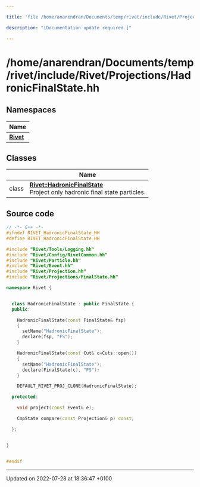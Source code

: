 ```yaml
---

title: 'file /home/anarendran/Documents/temp/rivet/include/Rivet/Projections/HadronicFinalState.hh'

description: "[Documentation update required.]"

---
```


# /home/anarendran/Documents/temp/rivet/include/Rivet/Projections/HadronicFinalState.hh



## Namespaces

| Name           |
| -------------- |
| **[Rivet](/documentation/code/namespaces/namespacerivet/)**  |

## Classes

|                | Name           |
| -------------- | -------------- |
| class | **[Rivet::HadronicFinalState](/documentation/code/classes/classrivet_1_1hadronicfinalstate/)** <br>Project only hadronic final state particles.  |




## Source code

```cpp
// -*- C++ -*-
#ifndef RIVET_HadronicFinalState_HH
#define RIVET_HadronicFinalState_HH

#include "Rivet/Tools/Logging.hh"
#include "Rivet/Config/RivetCommon.hh"
#include "Rivet/Particle.hh"
#include "Rivet/Event.hh"
#include "Rivet/Projection.hh"
#include "Rivet/Projections/FinalState.hh"

namespace Rivet {


  class HadronicFinalState : public FinalState {
  public:

    HadronicFinalState(const FinalState& fsp)
    {
      setName("HadronicFinalState");
      declare(fsp, "FS");
    }

    HadronicFinalState(const Cut& c=Cuts::open())
    {
      setName("HadronicFinalState");
      declare(FinalState(c), "FS");
    }

    DEFAULT_RIVET_PROJ_CLONE(HadronicFinalState);

  protected:

    void project(const Event& e);

    CmpState compare(const Projection& p) const;

  };


}


#endif
```


-------------------------------

Updated on 2022-07-28 at 18:36:47 +0100
